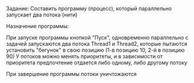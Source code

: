 Задание: Составить программу (процесс), который параллельно запускает два потока (нити)

Назначение программы:

При запуске программы кнопкой "Пуск", одновременно параллельно с задачей запускаются два потока Thread1 и Thread2, которые пытаются установить "бегунок" в свою позицию (1-в позицию 10, 2-й в позицию 90) 
У потоков можно менять приоритеты, и в зависимости от приоритета предпочтение отдается либо одному, либо другому потоку 

При завершение программы потоки уничтожаются 
